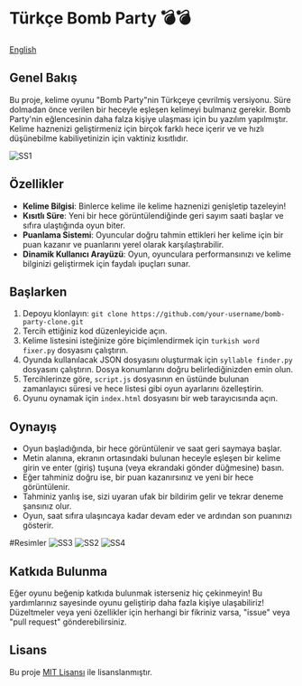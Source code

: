 # Türkçe Bomb Party 💣💣

[English](https://github.com/berkcan25/Turkish-Bomb-Party-Game/blob/main/README.md)

## Genel Bakış
Bu proje, kelime oyunu "Bomb Party"nin Türkçeye çevrilmiş versiyonu. Süre dolmadan önce verilen bir heceyle eşleşen kelimeyi bulmanız gerekir. Bomb Party'nin eğlencesinin daha falza kişiye ulaşması için bu yazılım yapılmıştır. Kelime haznenizi geliştirmeniz için birçok farklı hece içerir ve ve hızlı düşünebilme kabiliyetinizin için vaktiniz kısıtlıdır.

![SS1](https://github.com/berkcan25/Turkish-Bomb-Party-Game/assets/103621562/21d3e274-111d-4190-9fef-e12b709631a2)

## Özellikler
- **Kelime Bilgisi**: Binlerce kelime ile kelime haznenizi genişletip tazeleyin!
- **Kısıtlı Süre**: Yeni bir hece görüntülendiğinde geri sayım saati başlar ve sıfıra ulaştığında oyun biter.
- **Puanlama Sistemi**: Oyuncular doğru tahmin ettikleri her kelime için bir puan kazanır ve puanlarını yerel olarak karşılaştırabilir.
- **Dinamik Kullanıcı Arayüzü**: Oyun, oyunculara performansınızı ve kelime bilginizi geliştirmek için faydalı ipuçları sunar.

## Başlarken
1. Depoyu klonlayın: `git clone https://github.com/your-username/bomb-party-clone.git`
2. Tercih ettiğiniz kod düzenleyicide açın.
3. Kelime listesini isteğinize göre biçimlendirmek için `turkish word fixer.py` dosyasını çalıştırın.
4. Oyunda kullanılacak JSON dosyasını oluşturmak için `syllable finder.py` dosyasını çalıştırın. Dosya konumlarını doğru belirlediğinizden emin olun.
5. Tercihlerinze göre, `script.js` dosyasının en üstünde bulunan zamanlayıcı süresi ve hece listesi gibi oyun ayarlarını özelleştirin.
6. Oyunu oynamak için `index.html` dosyasını bir web tarayıcısında açın.

## Oynayış
- Oyun başladığında, bir hece görüntülenir ve saat geri saymaya başlar.
- Metin alanına, ekranın ortasındaki bulunan heceyle eşleşen bir kelime girin ve enter (giriş) tuşuna (veya ekrandaki gönder düğmesine) basın.
- Eğer tahminiz doğru ise, bir puan kazanırsınız ve yeni bir hece görüntülenir.
- Tahminiz yanlış ise, sizi uyaran ufak bir bildirim gelir ve tekrar deneme şansınız olur.
- Oyun, saat sıfıra ulaşıncaya kadar devam eder ve ardından son puanınızı gösterir.

#Resimler
![SS3](https://github.com/berkcan25/Turkish-Bomb-Party-Game/assets/103621562/8112ec9a-1d58-4b58-9295-b9dbc406714a)
![SS2](https://github.com/berkcan25/Turkish-Bomb-Party-Game/assets/103621562/046ed3b9-71ad-424d-b9e5-b3889561670e)
![SS4](https://github.com/berkcan25/Turkish-Bomb-Party-Game/assets/103621562/7fe1f070-ed20-45f4-972d-94fc88840796)

## Katkıda Bulunma
Eğer oyunu beğenip katkıda bulunmak isterseniz hiç çekinmeyin! Bu yardımlarınız sayesinde oyunu geliştirip daha fazla kişiye ulaşabiliriz! Düzeltmeler veya yeni özellikler için herhangi bir fikriniz varsa, "issue" veya "pull request" gönderebilirsiniz.

## Lisans
Bu proje [MIT Lisansı](LICENSE) ile lisanslanmıştır.
